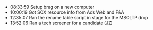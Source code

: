 * 08:33:59	Setup brag on a new computer
* 10:00:19	Got SOX resource info from Ads Web and F&A
* 12:35:07	Ran the rename table script in stage for the MSOLTP drop
* 13:52:06	Ran a tech screener for a candidate (JZ)
